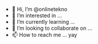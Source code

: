 - 👋 Hi, I’m @onlinetekno
- 👀 I’m interested in ...
- 🌱 I’m currently learning ...
- 💞️ I’m looking to collaborate on ...
- 📫 How to reach me ... yay

<!---
onlinetekno/onlinetekno is a ✨ special ✨ repository because its `README.md` (this file) appears on your GitHub profile.
You can click the Preview link to take a look at your changes.
--->

